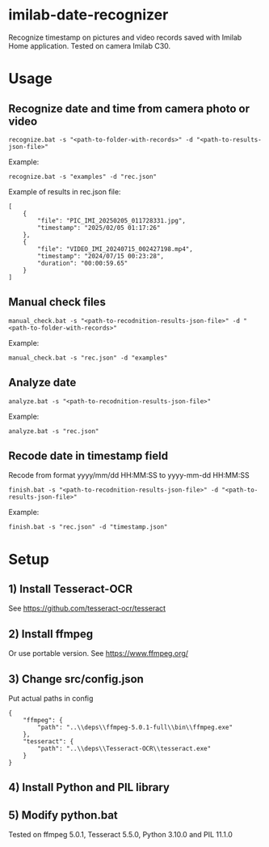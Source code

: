 # imilab-date-recognizer
Recognize timestamp on pictures and video records saved with Imilab Home application. Tested on camera Imilab C30.

# Usage

## Recognize date and time from camera photo or video
```
recognize.bat -s "<path-to-folder-with-records>" -d "<path-to-results-json-file>"
```
Example:
```
recognize.bat -s "examples" -d "rec.json"
```
Example of results in rec.json file:
```
[
    {
        "file": "PIC_IMI_20250205_011728331.jpg",
        "timestamp": "2025/02/05 01:17:26"
    },
    {
        "file": "VIDEO_IMI_20240715_002427198.mp4",
        "timestamp": "2024/07/15 00:23:28",
        "duration": "00:00:59.65"
    }
]
```

## Manual check files
```
manual_check.bat -s "<path-to-recodnition-results-json-file>" -d "<path-to-folder-with-records>"
```
Example:
```
manual_check.bat -s "rec.json" -d "examples"
```

## Analyze date
```
analyze.bat -s "<path-to-recodnition-results-json-file>"
```
Example:
```
analyze.bat -s "rec.json"
```

## Recode date in timestamp field
Recode from format yyyy/mm/dd HH:MM:SS to yyyy-mm-dd HH:MM:SS
```
finish.bat -s "<path-to-recodnition-results-json-file>" -d "<path-to-results-json-file>"
```
Example:
```
finish.bat -s "rec.json" -d "timestamp.json"
```

# Setup

## 1) Install Tesseract-OCR
See https://github.com/tesseract-ocr/tesseract

## 2) Install ffmpeg
Or use portable version. See https://www.ffmpeg.org/

## 3) Change src/config.json
Put actual paths in config
```
{
    "ffmpeg": {
        "path": "..\\deps\\ffmpeg-5.0.1-full\\bin\\ffmpeg.exe"
    },
    "tesseract": {
        "path": "..\\deps\\Tesseract-OCR\\tesseract.exe"
    }
}
```

## 4) Install Python and PIL library

## 5) Modify python.bat

Tested on ffmpeg 5.0.1, Tesseract 5.5.0, Python 3.10.0 and PIL 11.1.0